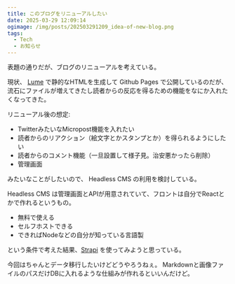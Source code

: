 ```yaml
---
title: このブログをリニューアルしたい
date: 2025-03-29 12:09:14
ogimage: /img/posts/202503291209_idea-of-new-blog.png
tags:
  - Tech
  - お知らせ
---
```


表題の通りだが、ブログのリニューアルを考えている。

現状、 [Lume](https://lume.land/) で静的なHTMLを生成して Github Pages で公開しているのだが、
流石にファイルが増えてきたし読者からの反応を得るための機能をなにか入れたくなってきた。

リニューアル後の想定:

* TwitterみたいなMicropost機能を入れたい
* 読者からのリアクション（絵文字とかスタンプとか）を得られるようにしたい
* 読者からのコメント機能（一旦設置して様子見。治安悪かったら削除）
* 管理画面

みたいなことがしたいので、 Headless CMS の利用を検討している。

Headless CMS は管理画面とAPIが用意されていて、フロントは自分でReactとかで作れるというもの。

* 無料で使える
* セルフホストできる
* できればNodeなどの自分が知っている言語製

という条件で考えた結果、[Strapi](https://strapi.io/) を使ってみようと思っている。

今回はちゃんとデータ移行したいけどどうやろうねぇ。
Markdownと画像ファイルのパスだけDBに入れるような仕組みが作れるといいんだけど。
